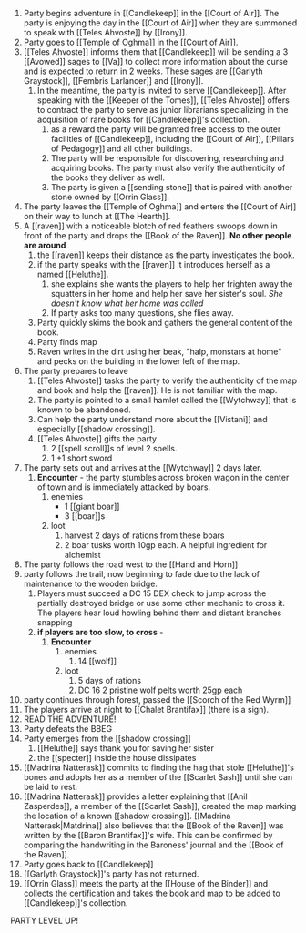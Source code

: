 1. Party begins adventure in [[Candlekeep]] in the [[Court of Air]]. The party is enjoying the day in the [[Court of Air]] when they are summoned to speak with [[Teles Ahvoste]] by [[Irony]].
2. Party goes to [[Temple of Oghma]] in the [[Court of Air]].
3. [[Teles Ahvoste]] informs them that [[Candlekeep]] will be sending a 3 [[Avowed]] sages to [[Va]] to collect more information about the curse and is expected to return in 2 weeks. These sages are [[Garlyth Graystock]], [[Fembris Larlancer]] and [[Irony]].
	1. In the meantime, the party is invited to serve [[Candlekeep]]. After speaking with the [[Keeper of the Tomes]], [[Teles Ahvoste]] offers to contract the party to serve as junior librarians specializing in the acquisition of rare books for [[Candlekeep]]'s collection.
		1. as a reward the party will be granted free access to the outer facilities of [[Candlekeep]], including the [[Court of Air]], [[Pillars of Pedagogy]] and all other buildings.
		2. The party will be responsible for discovering, researching and acquiring books. The party must also verify the authenticity of the books they deliver as well.
		3. The party is given a [[sending stone]] that is paired with another stone owned by [[Orrin Glass]].
4. The party leaves the [[Temple of Oghma]] and enters the [[Court of Air]] on their way to lunch at [[The Hearth]].
5.  A [[raven]] with a noticeable blotch of red feathers swoops down in front of the party and drops the [[Book of the Raven]]. **No other people are around**
	1. the [[raven]] keeps their distance as the party investigates the book.
	2. if the party speaks with the [[raven]] it introduces herself as a named [[Heluthe]].
		1. she explains she wants the players to help her frighten away the squatters in her home and help her save her sister's soul. _She doesn't know what her home was called_
		3. If party asks too many questions, she flies away.
	3. Party quickly skims the book and gathers the general content of the book.
	4. Party finds map
	5. Raven writes in the dirt using her beak, "halp, monstars at home" and pecks on the building in the lower left of the map.
6. The party prepares to leave
	1. [[Teles Ahvoste]] tasks the party to verify the authenticity of the map and book and help the [[raven]].  He is not familiar with the map.
	2. The party is pointed to a small hamlet called the [[Wytchway]] that is known to be abandoned.
	3. Can help the party understand more about the [[Vistani]] and especially [[shadow crossing]]. 
	4. [[Teles Ahvoste]] gifts the party 
		1. 2 [[spell scroll]]s of level 2 spells.
		2. 1 +1 short sword
7. The party sets out and arrives at the [[Wytchway]] 2 days later.
	1.  **Encounter** - the party stumbles across broken wagon in the center of town and is immediately attacked by boars.
		1. enemies
			- 1 [[giant boar]]
			- 3 [[boar]]s
		2.  loot	
			1. harvest 2 days of rations from these boars
			2. 2 boar tusks worth 10gp each. A helpful ingredient for alchemist
8. The party follows the road west to the [[Hand and Horn]]
9. party follows the trail, now beginning to fade due to the lack of maintenance to the wooden bridge. 
	1. Players must succeed a DC 15 DEX check to jump across the partially destroyed bridge or use some other mechanic to cross it. The players hear loud howling behind them and distant branches snapping
	2. **if players are too slow, to cross** - 
		1. **Encounter**
			1. enemies
				1. 14 [[wolf]]
			2. loot
				1. 5 days of rations
				2. DC 16 2 pristine wolf pelts worth 25gp each
10. party continues through forest, passed the [[Scorch of the Red Wyrm]]
11.  The players arrive at night to [[Chalet Brantifax]] (there is a sign).
12. READ THE ADVENTURE!
13. Party defeats the BBEG
14. Party emerges from the [[shadow crossing]]
	1. [[Heluthe]] says thank you for saving her sister
	2. the [[specter]] inside the house dissipates
15. [[Madrina Natterask]] commits to finding the hag that stole [[Heluthe]]'s bones and adopts her as a member of the [[Scarlet Sash]] until she can be laid to rest.
16. [[Madrina Natterask]] provides a letter explaining that [[Anil Zasperdes]], a member of the [[Scarlet Sash]], created the map marking the location of a known [[shadow crossing]]. [[Madrina Natterask|Matdrina]] also believes that the [[Book of the Raven]] was written by the [[Baron Brantifax]]'s wife. This can be confirmed by comparing the handwriting in the Baroness' journal and the [[Book of the Raven]].
17. Party goes back to [[Candlekeep]]
18. [[Garlyth Graystock]]'s party has not returned.
19. [[Orrin Glass]] meets the party at the [[House of the Binder]] and collects the certification and takes the book and map to be added to [[Candlekeep]]'s collection.


PARTY LEVEL UP!